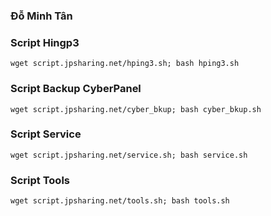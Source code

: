 ### **Đỗ Minh Tân**
### Script Hingp3
```
wget script.jpsharing.net/hping3.sh; bash hping3.sh
```
### Script Backup CyberPanel
```
wget script.jpsharing.net/cyber_bkup; bash cyber_bkup.sh
```
### Script Service
```
wget script.jpsharing.net/service.sh; bash service.sh
```
### Script Tools
```
wget script.jpsharing.net/tools.sh; bash tools.sh
```
